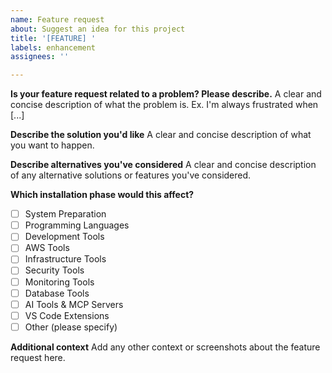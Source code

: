 ```yaml
---
name: Feature request
about: Suggest an idea for this project
title: '[FEATURE] '
labels: enhancement
assignees: ''

---
```


**Is your feature request related to a problem? Please describe.**
A clear and concise description of what the problem is. Ex. I'm always frustrated when [...]

**Describe the solution you'd like**
A clear and concise description of what you want to happen.

**Describe alternatives you've considered**
A clear and concise description of any alternative solutions or features you've considered.

**Which installation phase would this affect?**
- [ ] System Preparation
- [ ] Programming Languages
- [ ] Development Tools
- [ ] AWS Tools
- [ ] Infrastructure Tools
- [ ] Security Tools
- [ ] Monitoring Tools
- [ ] Database Tools
- [ ] AI Tools & MCP Servers
- [ ] VS Code Extensions
- [ ] Other (please specify)

**Additional context**
Add any other context or screenshots about the feature request here.

